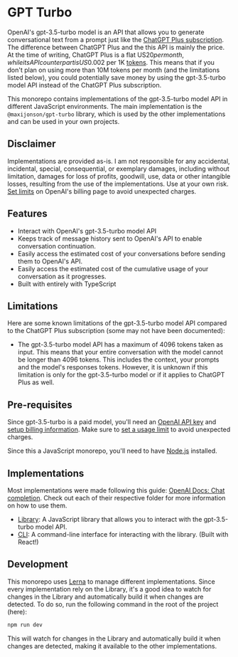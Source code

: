 # GPT Turbo

OpenAI's gpt-3.5-turbo model is an API that allows you to generate conversational text from a prompt just like the [ChatGPT Plus subscription](https://openai.com/blog/chatgpt-plus). The difference between ChatGPT Plus and the this API is mainly the price. At the time of writing, ChatGPT Plus is a flat US$20 per month, while its API counterpart is US$0.002 per 1K [tokens](https://platform.openai.com/docs/introduction/tokens). This means that if you don't plan on using more than 10M tokens per month (and the limitations listed below), you could potentially save money by using the gpt-3.5-turbo model API instead of the ChatGPT Plus subscription. 

This monorepo contains implementations of the gpt-3.5-turbo model API in different JavaScript environments. The main implementation is the `@maxijonson/gpt-turbo` library, which is used by the other implementations and can be used in your own projects. 

## Disclaimer

Implementations are provided as-is. I am not responsible for any accidental, incidental, special, consequential, or exemplary damages, including without limitation, damages for loss of profits, goodwill, use, data or other intangible losses, resulting from the use of the implementations. Use at your own risk. [Set limits](https://platform.openai.com/account/billing/limits) on OpenAI's billing page to avoid unexpected charges.

## Features

- Interact with OpenAI's gpt-3.5-turbo model API
- Keeps track of message history sent to OpenAI's API to enable conversation continuation.
- Easily access the estimated cost of your conversations before sending them to OpenAI's API.
- Easily access the estimated cost of the cumulative usage of your conversation as it progresses.
- Built with entirely with TypeScript

## Limitations

Here are some known limitations of the gpt-3.5-turbo model API compared to the ChatGPT Plus subscription (some may not have been documented):

- The gpt-3.5-turbo model API has a maximum of 4096 tokens taken as input. This means that your entire conversation with the model cannot be longer than 4096 tokens. This includes the context, your prompts and the model's responses tokens. However, it is unknown if this limitation is only for the gpt-3.5-turbo model or if it applies to ChatGPT Plus as well.

## Pre-requisites

Since gpt-3.5-turbo is a paid model, you'll need an [OpenAI API key](https://platform.openai.com/account/api-keys) and [setup billing information](https://platform.openai.com/account/billing/overview). Make sure to [set a usage limit](https://platform.openai.com/account/billing/limits) to avoid unexpected charges.

Since this a JavaScript monorepo, you'll need to have [Node.js](https://nodejs.org/en/) installed.

## Implementations

Most implementations were made following this guide: [OpenAI Docs: Chat completion](https://platform.openai.com/docs/guides/chat). Check out each of their respective folder for more information on how to use them.

- [Library](./packages/lib/): A JavaScript library that allows you to interact with the gpt-3.5-turbo model API.
- [CLI](./packages/cli/): A command-line interface for interacting with the library. (Built with React!)

## Development

This monorepo uses [Lerna](https://lerna.js.org/) to manage different implementations. Since every implementation rely on the Library, it's a good idea to watch for changes in the Library and automatically build it when changes are detected. To do so, run the following command in the root of the project (here):

```bash
npm run dev
```

This will watch for changes in the Library and automatically build it when changes are detected, making it available to the other implementations.
